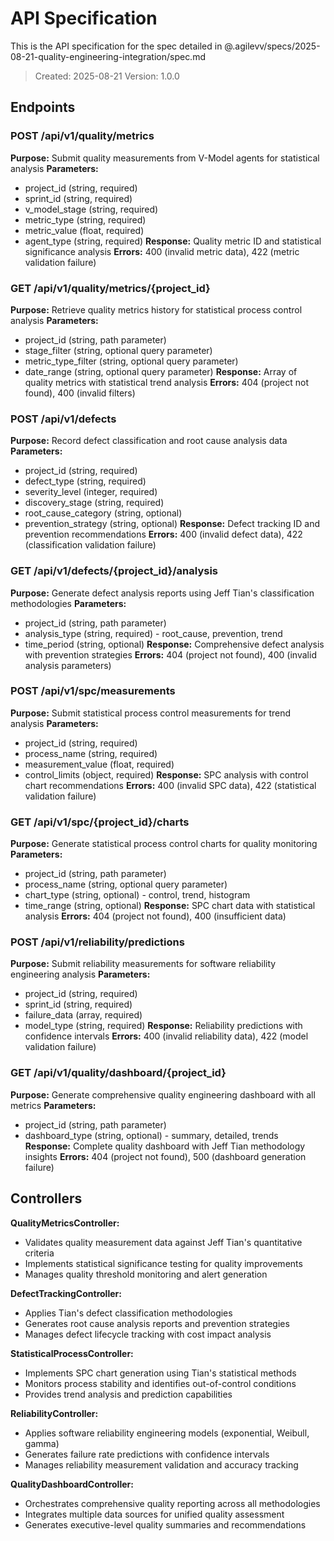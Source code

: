 # API Specification

This is the API specification for the spec detailed in @.agilevv/specs/2025-08-21-quality-engineering-integration/spec.md

> Created: 2025-08-21
> Version: 1.0.0

## Endpoints

### POST /api/v1/quality/metrics

**Purpose:** Submit quality measurements from V-Model agents for statistical analysis
**Parameters:**

- project_id (string, required)
- sprint_id (string, required)
- v_model_stage (string, required)
- metric_type (string, required)
- metric_value (float, required)
- agent_type (string, required)
  **Response:** Quality metric ID and statistical significance analysis
  **Errors:** 400 (invalid metric data), 422 (metric validation failure)

### GET /api/v1/quality/metrics/{project_id}

**Purpose:** Retrieve quality metrics history for statistical process control analysis
**Parameters:**

- project_id (string, path parameter)
- stage_filter (string, optional query parameter)
- metric_type_filter (string, optional query parameter)
- date_range (string, optional query parameter)
  **Response:** Array of quality metrics with statistical trend analysis
  **Errors:** 404 (project not found), 400 (invalid filters)

### POST /api/v1/defects

**Purpose:** Record defect classification and root cause analysis data
**Parameters:**

- project_id (string, required)
- defect_type (string, required)
- severity_level (integer, required)
- discovery_stage (string, required)
- root_cause_category (string, optional)
- prevention_strategy (string, optional)
  **Response:** Defect tracking ID and prevention recommendations
  **Errors:** 400 (invalid defect data), 422 (classification validation failure)

### GET /api/v1/defects/{project_id}/analysis

**Purpose:** Generate defect analysis reports using Jeff Tian's classification methodologies
**Parameters:**

- project_id (string, path parameter)
- analysis_type (string, required) - root_cause, prevention, trend
- time_period (string, optional)
  **Response:** Comprehensive defect analysis with prevention strategies
  **Errors:** 404 (project not found), 400 (invalid analysis parameters)

### POST /api/v1/spc/measurements

**Purpose:** Submit statistical process control measurements for trend analysis
**Parameters:**

- project_id (string, required)
- process_name (string, required)
- measurement_value (float, required)
- control_limits (object, required)
  **Response:** SPC analysis with control chart recommendations
  **Errors:** 400 (invalid SPC data), 422 (statistical validation failure)

### GET /api/v1/spc/{project_id}/charts

**Purpose:** Generate statistical process control charts for quality monitoring
**Parameters:**

- project_id (string, path parameter)
- process_name (string, optional query parameter)
- chart_type (string, optional) - control, trend, histogram
- time_range (string, optional)
  **Response:** SPC chart data with statistical analysis
  **Errors:** 404 (project not found), 400 (insufficient data)

### POST /api/v1/reliability/predictions

**Purpose:** Submit reliability measurements for software reliability engineering analysis
**Parameters:**

- project_id (string, required)
- sprint_id (string, required)
- failure_data (array, required)
- model_type (string, required)
  **Response:** Reliability predictions with confidence intervals
  **Errors:** 400 (invalid reliability data), 422 (model validation failure)

### GET /api/v1/quality/dashboard/{project_id}

**Purpose:** Generate comprehensive quality engineering dashboard with all metrics
**Parameters:**

- project_id (string, path parameter)
- dashboard_type (string, optional) - summary, detailed, trends
  **Response:** Complete quality dashboard with Jeff Tian methodology insights
  **Errors:** 404 (project not found), 500 (dashboard generation failure)

## Controllers

**QualityMetricsController:**

- Validates quality measurement data against Jeff Tian's quantitative criteria
- Implements statistical significance testing for quality improvements
- Manages quality threshold monitoring and alert generation

**DefectTrackingController:**

- Applies Tian's defect classification methodologies
- Generates root cause analysis reports and prevention strategies
- Manages defect lifecycle tracking with cost impact analysis

**StatisticalProcessController:**

- Implements SPC chart generation using Tian's statistical methods
- Monitors process stability and identifies out-of-control conditions
- Provides trend analysis and prediction capabilities

**ReliabilityController:**

- Applies software reliability engineering models (exponential, Weibull, gamma)
- Generates failure rate predictions with confidence intervals
- Manages reliability measurement validation and accuracy tracking

**QualityDashboardController:**

- Orchestrates comprehensive quality reporting across all methodologies
- Integrates multiple data sources for unified quality assessment
- Generates executive-level quality summaries and recommendations
